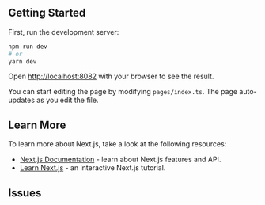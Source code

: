 ## Getting Started

First, run the development server:

```bash
npm run dev
# or
yarn dev
```

Open [http://localhost:8082](http://localhost:8082) with your browser to see the result.

You can start editing the page by modifying `pages/index.ts`. The page auto-updates as you edit the file.

## Learn More

To learn more about Next.js, take a look at the following resources:

- [Next.js Documentation](https://nextjs.org/docs) - learn about Next.js features and API.
- [Learn Next.js](https://nextjs.org/learn) - an interactive Next.js tutorial.

## Issues
